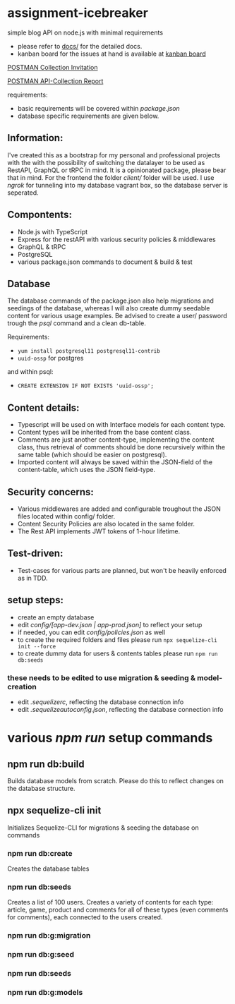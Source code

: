 # assignment-icebreaker
simple blog API on node.js with minimal requirements

* please refer to [docs/](https://cgencer.github.io/assignment-icebreaker/) for the detailed docs.
* kanban board for the issues at hand is available at [kanban board](https://cgencer.github.io/assignment-icebreaker/kanban.html)

[POSTMAN Collection Invitation](https://app.getpostman.com/join-team?invite_code=7fb999cabcec15df2ab29b671cb8322f)

[POSTMAN API-Collection Report](docs/api-report.html)

requirements:
- basic requirements will be covered within *package.json*
- database specific requirements are given below.

## Information:

I've created this as a bootstrap for my personal and professional projects with the 
with the possibility of switching the datalayer to be used as RestAPI, GraphQL or tRPC
in mind. It is a opinionated package, please bear that in mind. 
For the frontend the folder *client/* folder will be used.
I use *ngrok* for tunneling into my database vagrant box, so the database server is seperated.

## Compontents:

- Node.js with TypeScript
- Express for the restAPI with various security policies & middlewares
- GraphQL & tRPC
- PostgreSQL
- various package.json commands to document & build & test

## Database

The database commands of the package.json also help migrations and seedings
of the database, whereas I will also create dummy seedable content for various usage examples.
Be advised to create a user/ password trough the *psql* command and a clean db-table.

Requirements:
- `yum install postgresql11 postgresql11-contrib`
- `uuid-ossp` for postgres

and within psql:
- `CREATE EXTENSION IF NOT EXISTS 'uuid-ossp';`


## Content details:
- Typescript will be used on with Interface models for each content type. 
- Content types will be inherited from the base content class. 
- Comments are just another content-type, implementing the content class, thus retrieval of comments should be done recursively within the same table (which should be easier on postgresql).
- Imported content will always be saved within the JSON-field of the content-table, which uses the JSON field-type.

## Security concerns:
- Various middlewares are added and configurable troughout the JSON files located within config/ folder.
- Content Security Policies are also located in the same folder.
- The Rest API implements JWT tokens of 1-hour lifetime.

## Test-driven:
- Test-cases for various parts are planned, but won't be heavily enforced as in TDD. 

## setup steps:
* create an empty database
* edit *config/[app-dev.json | app-prod.json]* to reflect your setup
* if needed, you can edit *config/policies.json* as well
* to create the required folders and files please run 
`npx sequelize-cli init --force`
* to create dummy data for users & contents tables please run
`npm run db:seeds`

### these needs to be edited to use migration & seeding & model-creation
* edit *.sequelizerc*, reflecting the database connection info
* edit *.sequelizeautoconfig.json*, reflecting the database connection info

# various *npm run* setup commands

## npm run db:build

Builds database models from scratch. Please do this to reflect changes on the database structure.

## npx sequelize-cli init

Initializes Sequelize-CLI for migrations & seeding the database on commands

### npm run db:create

Creates the database tables

### npm run db:seeds

Creates a list of 100 users.
Creates a variety of contents for each type: article, game, product and comments for all of these types (even comments for comments), each connected to the users created.

### npm run db:g:migration

### npm run db:g:seed

### npm run db:seeds

### npm run db:g:models

